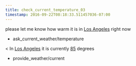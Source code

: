 ```yaml
---
title: check_current_temperature_03
timestamp: 2016-09-22T08:18:33.511457036-07:00
---
```


please let me know how warm it is in [Los Angeles](city) right now
* ask_current_weather/temperature

< In [Los Angeles](city) it is currently [85](temperature) degrees
* provide_weather/current
